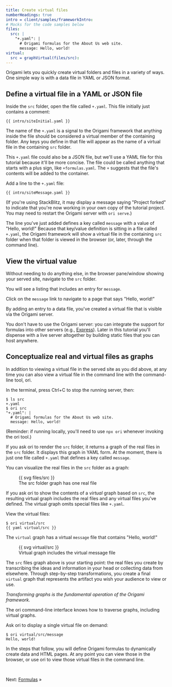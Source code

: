 ```yaml
---
title: Create virtual files
numberHeadings: true
intro = client/samples/frameworkIntro:
# Mocks for the code samples below
files:
  src: |
    "+.yaml": |
      # Origami formulas for the About Us web site.
      message: Hello, world!
virtual:
  src = graphVirtual(files/src):
---
```


Origami lets you quickly create virtual folders and files in a variety of ways. One simple way is with a data file in YAML or JSON format.

## Define a virtual file in a YAML or JSON file

<span class="tutorialStep"></span> Inside the `src` folder, open the file called `+.yaml`. This file initially just contains a comment:

```{{'yaml'}}
{{ intro/siteInitial.yaml }}
```

The name of the `+.yaml` is a signal to the Origami framework that anything inside the file should be considered a virtual member of the containing folder. Any keys you define in that file will appear as the name of a virtual file in the containing `src` folder.

This `+.yaml` file could also be a JSON file, but we'll use a YAML file for this tutorial because it'll be more concise. The file could be called anything that starts with a plus sign, like `+formulas.yaml`. The `+` suggests that the file's contents will be added to the container.

<span class="tutorialStep"></span> Add a line to the `+.yaml` file:

```{{'yaml'}}
{{ intro/siteMessage.yaml }}
```

(If you're using StackBlitz, it may display a message saying "Project forked" to indicate that you're now working in your own copy of the tutorial project. You may need to restart the Origami server with `ori serve`.)

The line you've just added defines a key called `message` with a value of "Hello, world!" Because that key/value definition is sitting in a file called `+.yaml`, the Origami framework will show a virtual file in the containing `src` folder when that folder is viewed in the browser (or, later, through the command line).

## View the virtual value

<span class="tutorialStep"></span> Without needing to do anything else, in the browser pane/window showing your served site, navigate to the `src` folder.

You will see a listing that includes an entry for `message`.

<span class="tutorialStep"></span> Click on the `message` link to navigate to a page that says "Hello, world!"

By adding an entry to a data file, you've created a virtual file that is visible via the Origami server.

You don't have to use the Origami server: you can integrate the support for formulas into other servers (e.g., [Express](http://expressjs.com/)). Later in this tutorial you'll dispense with a live server altogether by building static files that you can host anywhere.

## Conceptualize real and virtual files as graphs

In addition to viewing a virtual file in the served site as you did above, at any time you can also view a virtual file in the command line with the command-line tool, ori.

<span class="tutorialStep"></span> In the terminal, press Ctrl+C to stop the running server, then:

```console assert: true, path: files
$ ls src
+.yaml
$ ori src
"+.yaml": |
  # Origami formulas for the About Us web site.
  message: Hello, world!
```

(Reminder: if running locally, you'll need to use `npx ori` whenever invoking the ori tool.)

If you ask ori to render the `src` folder, it returns a graph of the real files in the `src` folder. It displays this graph in YAML form. At the moment, there is just one file called `+.yaml` that defines a key called `message`.

You can visualize the real files in the `src` folder as a graph:

<figure>
  {{ svg files/src }}
  <figcaption>The src folder graph has one real file</figcaption>
</figure>

If you ask ori to show the contents of a _virtual_ graph based on `src`, the resulting virtual graph includes the real files and any virtual files you've defined. The virtual graph omits special files like `+.yaml`.

<span class="tutorialStep"></span> View the virtual files:

```console assert: true, path: files
$ ori virtual/src
{{ yaml virtual/src }}
```

The `virtual` graph has a virtual `message` file that contains "Hello, world!"

<figure>
  {{ svg virtual/src }}
  <figcaption>Virtual graph includes the virtual message file</figcaption>
</figure>

The `src` files graph above is your starting point: the real files you create by transcribing the ideas and information in your head or collecting data from elsewhere. Through step-by-step transformations, you create a final `virtual` graph that represents the artifact you wish your audience to view or use.

_Transforming graphs is the fundamental operation of the Origami framework._

The ori command-line interface knows how to traverse graphs, including virtual graphs.

<span class="tutorialStep"></span> Ask ori to display a single virtual file on demand:

```console assert: true, path: files
$ ori virtual/src/message
Hello, world!
```

In the steps that follow, you will define Origami formulas to dynamically create data and HTML pages. At any point you can view those in the browser, or use ori to view those virtual files in the command line.

&nbsp;

Next: [Formulas](intro3.html) »
